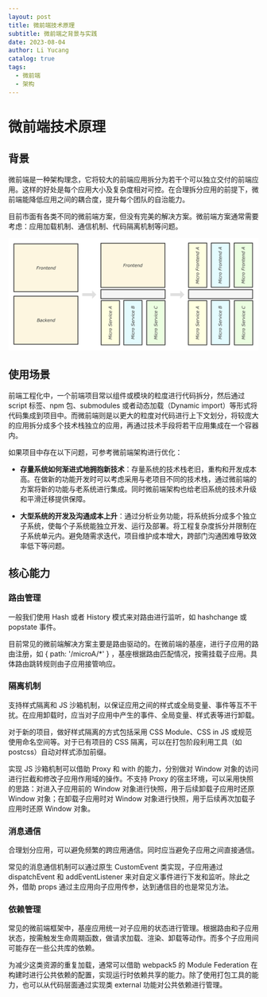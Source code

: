```yaml
---
layout: post
title: 微前端技术原理
subtitle: 微前端之背景与实践
date: 2023-08-04
author: Li Yucang
catalog: true
tags:
  - 微前端
  - 架构
---
```


# 微前端技术原理

## 背景

微前端是一种架构理念，它将较大的前端应用拆分为若干个可以独立交付的前端应用。这样的好处是每个应用大小及复杂度相对可控。在合理拆分应用的前提下，微前端能降低应用之间的耦合度，提升每个团队的自治能力。

目前市面有各类不同的微前端方案，但没有完美的解决方案。微前端方案通常需要考虑：应用加载机制、通信机制、代码隔离机制等问题。

![](/img/localBlog/149610173-ea936a56-98a1-416f-a2e5-9058574b32cb.png)

## 使用场景

前端工程化中，一个前端项目常以组件或模块的粒度进行代码拆分，然后通过 script 标签、npm 包、submodules 或者动态加载（Dynamic import）等形式将代码集成到项目中。而微前端则是以更大的粒度对代码进行上下文划分，将较庞大的应用拆分成多个技术栈独立的应用，再通过技术手段将若干应用集成在一个容器内。


如果项目中存在以下问题，可参考微前端架构进行优化：

* **存量系统如何渐进式地拥抱新技术**：存量系统的技术栈老旧，重构和开发成本高。在做新的功能开发时可以考虑采用与老项目不同的技术栈，通过微前端的方案将新的功能与老系统进行集成。同时微前端架构也给老旧系统的技术升级和平滑迁移提供保障。

* **大型系统的开发及沟通成本上升**：通过分析业务功能，将系统拆分成多个独立子系统，使每个子系统能独立开发、运行及部署。将工程复杂度拆分并限制在子系统单元内。避免随需求迭代，项目维护成本增大，跨部门沟通困难导致效率低下等问题。

## 核心能力

### 路由管理

一般我们使用 Hash 或者 History 模式来对路由进行监听，如 hashchange 或 popstate 事件。

目前常见的微前端解决方案主要是路由驱动的。在微前端的基座，进行子应用的路由注册，如 { path: '/microA/*' } ，基座根据路由匹配情况，按需挂载子应用。具体路由跳转规则由子应用接管响应。

### 隔离机制

支持样式隔离和 JS 沙箱机制，以保证应用之间的样式或全局变量、事件等互不干扰。在应用卸载时，应当对子应用中产生的事件、全局变量、样式表等进行卸载。

对于新的项目，做好样式隔离的方式包括采用 CSS Module、CSS in JS 或规范使用命名空间等。对于已有项目的 CSS 隔离，可以在打包阶段利用工具（如 postcss）自动对样式添加前缀。

实现 JS 沙箱机制可以借助 Proxy 和 with 的能力，分别做对 Window 对象的访问进行拦截和修改子应用作用域的操作。不支持 Proxy 的宿主环境，可以采用快照的思路：对进入子应用前的 Window 对象进行快照，用于后续卸载子应用时还原 Window 对象；在卸载子应用时对 Window 对象进行快照，用于后续再次加载子应用时还原 Window 对象。

### 消息通信

合理划分应用，可以避免频繁的跨应用通信。同时应当避免子应用之间直接通信。

常见的消息通信机制可以通过原生 CustomEvent 类实现，子应用通过 dispatchEvent 和 addEventListener 来对自定义事件进行下发和监听。除此之外，借助 props 通过主应用向子应用传参，达到通信目的也是常见方法。

### 依赖管理

常见的微前端框架中，基座应用统一对子应用的状态进行管理。根据路由和子应用状态，按需触发生命周期函数，做请求加载、渲染、卸载等动作。而多个子应用间可能存在一些公共库的依赖。

为减少这类资源的重复加载，通常可以借助 webpack5 的 Module Federation 在构建时进行公共依赖的配置，实现运行时依赖共享的能力。除了使用打包工具的能力，也可以从代码层面通过实现类 external 功能对公共依赖进行管理。



